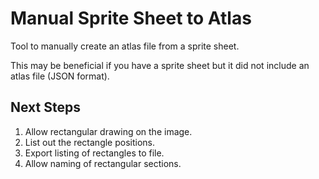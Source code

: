 # Manual Sprite Sheet to Atlas
Tool to manually create an atlas file from a sprite sheet.

This may be beneficial if you have a sprite sheet but it did not include an atlas file (JSON format).

## Next Steps

1. Allow rectangular drawing on the image.
2. List out the rectangle positions.
3. Export listing of rectangles to file.
4. Allow naming of rectangular sections.

